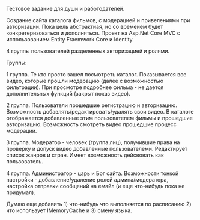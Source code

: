 Тестовое задание для души и работодателей.

Создание сайта каталога фильмов, с модерацией и привелениями при авторизации. Пока цель абстрактная, но со временем будет конкретеризоваться и дополняться.
Проект на Asp.Net Core MVC с использованием Entity Fraemwork Core и Identity. 

4 группы пользователей разделенных авторизацией и ролями.

Группы:

1 группа. Те кто просто зашел посмотреть каталог. Показывается все видео, которые прошли модерацию (далее с возможностью фильтрации). При просмотре подробнее фильма - не дается дополнительных функций (закрыт показ видео).

2 группа. Пользователи прошедшие регистрацию и авторизацию. Возможность добавлять/редактировать/удалять свои видео. В каталоге отображается добавленные этим пользователем фильмы и прошедшие авторизацию. Возможность смотреть видео прошедшие процесс модерации.

3 группа. Модератор - человек (группа лиц), получившие права на проверку и допуск видео добавленные пользователеми. Редактирует список жанров и стран. Имеет возможность дейсвовать как пользователь.

4 группа. Администратор - царь и Бог сайта. Возможности тонкой настройки - добавление/удаление ролей админа/модератора, настройка отправки сообщений на емайл (и еще что-нибудь пока не придумал).

Думаю еще добавить 1) что-нибудь что выполняется по расписанию 2) что использует IMemoryCache и 3) смену языка.
